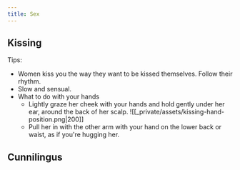```yaml
---
title: Sex
---
```


## Kissing
Tips:
- Women kiss you the way they want to be kissed themselves. Follow their rhythm.
- Slow and sensual.
- What to do with your hands
	- Lightly graze her cheek with your hands and hold gently under her ear, around the back of her scalp.
		  ![[_private/assets/kissing-hand-position.png|200]]
	 - Pull her in with the other arm with your hand on the lower back or waist, as if you're hugging her.

## Cunnilingus

